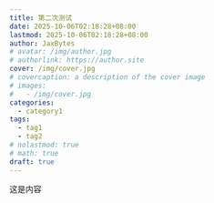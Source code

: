 ```yaml
---
title: 第二次测试
date: 2025-10-06T02:18:28+08:00
lastmod: 2025-10-06T02:18:28+08:00
author: JaxBytes
# avatar: /img/author.jpg
# authorlink: https://author.site
cover: /img/cover.jpg
# covercaption: a description of the cover image
# images:
#   - /img/cover.jpg
categories:
  - category1
tags:
  - tag1
  - tag2
# nolastmod: true
# math: true
draft: true
---
```


这是内容